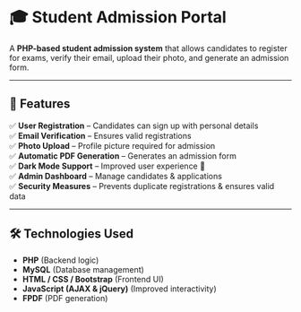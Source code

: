 # 🎓 Student Admission Portal

A **PHP-based student admission system** that allows candidates to register for exams, verify their email, upload their photo, and generate an admission form.  

---

## 🚀 Features  

✅ **User Registration** – Candidates can sign up with personal details  
✅ **Email Verification** – Ensures valid registrations  
✅ **Photo Upload** – Profile picture required for admission  
✅ **Automatic PDF Generation** – Generates an admission form  
✅ **Dark Mode Support** – Improved user experience 🌙  
✅ **Admin Dashboard** – Manage candidates & applications  
✅ **Security Measures** – Prevents duplicate registrations & ensures valid data  

---

## 🛠 Technologies Used  

- **PHP** (Backend logic)  
- **MySQL** (Database management)  
- **HTML / CSS / Bootstrap** (Frontend UI)  
- **JavaScript (AJAX & jQuery)** (Improved interactivity)  
- **FPDF** (PDF generation)
